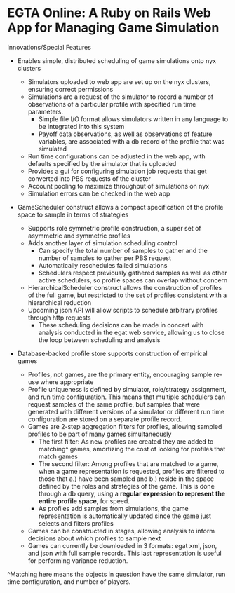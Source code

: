 EGTA Online: A Ruby on Rails Web App for Managing Game Simulation
=================================================================

Innovations/Special Features

* Enables simple, distributed scheduling of game simulations onto nyx clusters
  - Simulators uploaded to web app are set up on the nyx clusters, ensuring correct permissions
  - Simulations are a request of the simulator to record a number of observations of a particular profile with specified run time parameters.
      + Simple file I/O format allows simulators written in any language to be integrated into this system
      + Payoff data observations, as well as observations of feature variables, are associated with a db record of the profile that was simulated
  - Run time configurations can be adjusted in the web app, with defaults specified by the simulator that is uploaded
  - Provides a gui for configuring simulation job requests that get converted into PBS requests of the cluster
  - Account pooling to maximize throughput of simulations on nyx
  - Simulation errors can be checked in the web app


* GameScheduler construct allows a compact specification of the profile space to sample in terms of strategies
  - Supports role symmetric profile construction, a super set of asymmetric and symmetric profiles
  - Adds another layer of simulation scheduling control
      + Can specify the total number of samples to gather and the number of samples to gather per PBS request
      + Automatically reschedules failed simulations
      + Schedulers respect previously gathered samples as well as other active schedulers, so profile spaces can overlap without concern
  - HierarchicalScheduler construct allows the construction of profiles of the full game, but restricted to the set of profiles consistent with a hierarchical reduction
  - Upcoming json API will allow scripts to schedule arbitrary profiles through http requests
      + These scheduling decisions can be made in concert with analysis conducted in the egat web service, allowing us to close the loop between scheduling and analysis


* Database-backed profile store supports construction of empirical games
  - Profiles, not games, are the primary entity, encouraging sample re-use where appropriate
  - Profile uniqueness is defined by simulator, role/strategy assignment, and run time configuration.  This means that multiple schedulers can request samples of the same profile, but samples that were generated with different versions of a simulator or different run time configuration are stored on a separate profile record.
  - Games are 2-step aggregation filters for profiles, allowing sampled profiles to be part of many games simultaneously
      + The first filter: As new profiles are created they are added to matching^ games, amortizing the cost of looking for profiles that match games
      + The second filter: Among profiles that are matched to a game, when a game representation is requested, profiles are filtered to those that a.) have been sampled and b.) reside in the space defined by the roles and strategies of the game.  This is done through a db query, using a **regular expression to represent the entire profile space**, for speed.
      + As profiles add samples from simulations, the game representation is automatically updated since the game just selects and filters profiles
  - Games can be constructed in stages, allowing analysis to inform decisions about which profiles to sample next
  - Games can currently be downloaded in 3 formats: egat xml, json, and json with full sample records.  This last representation is useful for performing variance reduction.

^Matching here means the objects in question have the same simulator, run time configuration, and number of players.